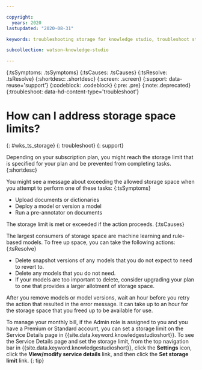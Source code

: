 ```yaml
---

copyright:
  years: 2020
lastupdated: "2020-08-31"

keywords: troubleshooting storage for knowledge studio, troubleshoot storage space limits

subcollection: watson-knowledge-studio

---
```


{:tsSymptoms: .tsSymptoms}
{:tsCauses: .tsCauses}
{:tsResolve: .tsResolve}
{:shortdesc: .shortdesc}
{:screen: .screen}
{:support: data-reuse='support'}
{:codeblock: .codeblock}
{:pre: .pre}
{:note:.deprecated}
{:troubleshoot: data-hd-content-type='troubleshoot'}

<!-- You must add the troubleshoot content type in your attribute definitions AND on a new line under each troubleshooting topic H1 ID. -->

# How can I address storage space limits?
{: #wks_ts_storage}
{: troubleshoot}
{: support}

Depending on your subscription plan, you might reach the storage limit that is specified for your plan and be prevented from completing tasks.
{:shortdesc}

You might see a message about exceeding the allowed storage space when you attempt to perform one of these tasks:
{:tsSymptoms}

- Upload documents or dictionaries
- Deploy a model or version a model
- Run a pre-annotator on documents

The storage limit is met or exceeded if the action proceeds.
{:tsCauses}

The largest consumers of storage space are machine learning and rule-based models. To free up space, you can take the following actions:
{:tsResolve}

- Delete snapshot versions of any models that you do not expect to need to revert to.
- Delete any models that you do not need.
- If your models are too important to delete, consider upgrading your plan to one that provides a larger allotment of storage space.

After you remove models or model versions, wait an hour before you retry the action that resulted in the error message. It can take up to an hour for the storage space that you freed up to be available for use.

To manage your monthly bill, if the Admin role is assigned to you and you have a Premium or Standard account, you can set a storage limit on the Service Details page in {{site.data.keyword.knowledgestudioshort}}. To see the Service Details page and set the storage limit, from the top navigation bar in {{site.data.keyword.knowledgestudioshort}}, click the **Settings** icon, click the **View/modify service details** link, and then click the **Set storage limit** link.
{: tip}

